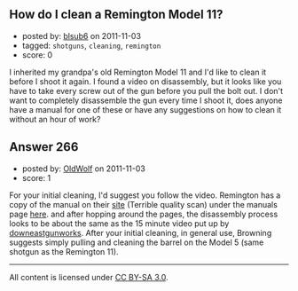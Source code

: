 ## How do I clean a Remington Model 11?

- posted by: [blsub6](https://stackexchange.com/users/-1/18-blsub6) on 2011-11-03
- tagged: `shotguns`, `cleaning`, `remington`
- score: 0

I inherited my grandpa's old Remington Model 11 and I'd like to clean it before I shoot it again. I found a video on disassembly, but it looks like you have to take every screw out of the gun before you pull the bolt out. I don't want to completely disassemble the gun every time I shoot it, does anyone have a manual for one of these or have any suggestions on how to clean it without an hour of work?


## Answer 266

- posted by: [OldWolf](https://stackexchange.com/users/-1/111-oldwolf) on 2011-11-03
- score: 1

For your initial cleaning, I'd suggest you follow the video. Remington has a copy of the manual on their [site](http://www.remington.com/pages/news-and-resources/downloads/owners-manuals.aspx) (Terrible quality scan) under the manuals page [here](http://www.remington.com/~/media/Files/Owners-Manuals/Model%2011.ashx). and after hopping around the pages, the disassembly process looks to be about the same as the 15 minute video put up by [downeastgunworks](http://www.youtube.com/watch?v=wAPY84sR1wY). After your initial cleaning, in general use, Browning suggests simply pulling and cleaning the barrel on the Model 5 (same shotgun as the Remington 11). 



---

All content is licensed under [CC BY-SA 3.0](https://creativecommons.org/licenses/by-sa/3.0/).
